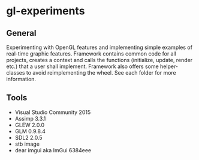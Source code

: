 # gl-experiments

## General

Experimenting with OpenGL features and implementing simple examples of real-time graphic features. Framework contains common code for all projects, creates a context and calls the functions (initialize, update, render etc.) that a user shall implement. Framework also offers some helper-classes to avoid reimplementing the wheel. See each folder for more information.

## Tools

- Visual Studio Community 2015
- Assimp 3.3.1
- GLEW 2.0.0
- GLM 0.9.8.4
- SDL2 2.0.5
- stb image
- dear imgui aka ImGui 6384eee
